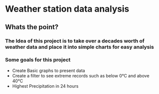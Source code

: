 
# **Weather station data analysis** #
## Whats the point? ##
### The Idea of this project is to take over a decades worth of weather data and place it into simple charts for easy analysis ###
### Some goals for this project ###
* Create Basic graphs to present data 
* Create a filter to see extreme records such as below 0°C and above 40°C
* Highest Precipitation in 24 hours

